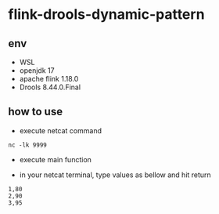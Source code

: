 # flink-drools-dynamic-pattern


## env 

- WSL
- openjdk 17
- apache flink 1.18.0
- Drools 8.44.0.Final

## how to use

- execute netcat command
```
nc -lk 9999
```

- execute main function 

- in your netcat terminal, type values as bellow and hit return 
```
1,80
2,90
3,95
```
